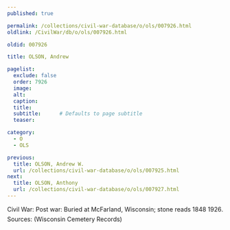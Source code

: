 ```yaml
---
published: true

permalink: /collections/civil-war-database/o/ols/007926.html
oldlink: /CivilWar/db/o/ols/007926.html

oldid: 007926

title: OLSON, Andrew

pagelist:
  exclude: false
  order: 7926
  image: 
  alt:
  caption:
  title:
  subtitle:      # Defaults to page subtitle
  teaser:

category: 
  - O 
  - OLS

previous:
  title: OLSON, Andrew W.
  url: /collections/civil-war-database/o/ols/007925.html  
next:
  title: OLSON, Anthony
  url: /collections/civil-war-database/o/ols/007927.html   
---
```

Civil War: Post war: Buried at McFarland, Wisconsin; stone reads &#147;1848 &#150; 1926&#148;. Sources: (Wisconsin Cemetery Records)
